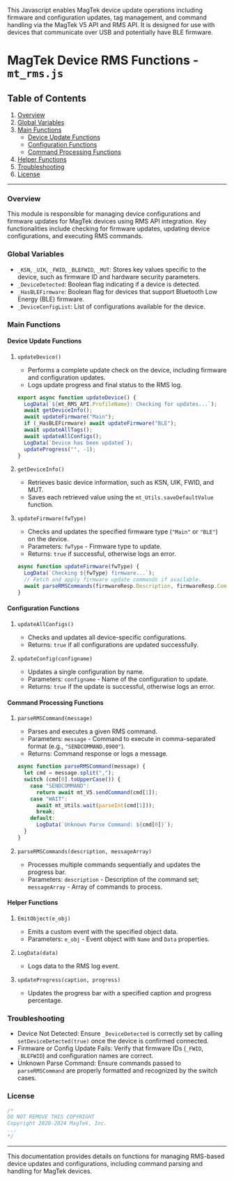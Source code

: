 This Javascript enables MagTek device update operations including firmware and configuration updates, tag management, and command handling via the MagTek V5 API and RMS API. It is designed for use with devices that communicate over USB and potentially have BLE firmware.


# MagTek Device RMS Functions - `mt_rms.js`

## Table of Contents
1. [Overview](#overview)
2. [Global Variables](#global-variables)
3. [Main Functions](#main-functions)
   - [Device Update Functions](#device-update-functions)
   - [Configuration Functions](#configuration-functions)
   - [Command Processing Functions](#command-processing-functions)
4. [Helper Functions](#helper-functions)
5. [Troubleshooting](#troubleshooting)
6. [License](#license)

---

### Overview
This module is responsible for managing device configurations and firmware updates for MagTek devices using RMS API integration. Key functionalities include checking for firmware updates, updating device configurations, and executing RMS commands.

### Global Variables

- `_KSN`, `_UIK`, `_FWID`, `_BLEFWID`, `_MUT`: Stores key values specific to the device, such as firmware ID and hardware security parameters.
- `_DeviceDetected`: Boolean flag indicating if a device is detected.
- `_HasBLEFirmware`: Boolean flag for devices that support Bluetooth Low Energy (BLE) firmware.
- `_DeviceConfigList`: List of configurations available for the device.

### Main Functions

#### Device Update Functions

1. `updateDevice()`
   - Performs a complete update check on the device, including firmware and configuration updates.
   - Logs update progress and final status to the RMS log.

   ```javascript
   export async function updateDevice() {
     LogData(`${mt_RMS_API.ProfileName}: Checking for updates...`);
     await getDeviceInfo();
     await updateFirmware("Main");
     if (_HasBLEFirmware) await updateFirmware("BLE");
     await updateAllTags();
     await updateAllConfigs();
     LogData(`Device has been updated`);
     updateProgress("", -1);
   }
   ```

2. `getDeviceInfo()`
   - Retrieves basic device information, such as KSN, UIK, FWID, and MUT.
   - Saves each retrieved value using the `mt_Utils.saveDefaultValue` function.

3. `updateFirmware(fwType)`
   - Checks and updates the specified firmware type (`"Main"` or `"BLE"`) on the device.
   - Parameters: `fwType` - Firmware type to update.
   - Returns: `true` if successful, otherwise logs an error.

   ```javascript
   async function updateFirmware(fwType) {
     LogData(`Checking ${fwType} firmware...`);
     // Fetch and apply firmware update commands if available.
     await parseRMSCommands(firmwareResp.Description, firmwareResp.Commands);
   }
   ```

#### Configuration Functions

1. `updateAllConfigs()`
   - Checks and updates all device-specific configurations.
   - Returns: `true` if all configurations are updated successfully.

2. `updateConfig(configname)`
   - Updates a single configuration by name.
   - Parameters: `configname` - Name of the configuration to update.
   - Returns: `true` if the update is successful, otherwise logs an error.

#### Command Processing Functions

1. `parseRMSCommand(message)`
   - Parses and executes a given RMS command.
   - Parameters: `message` - Command to execute in comma-separated format (e.g., `"SENDCOMMAND,0900"`).
   - Returns: Command response or logs a message.

   ```javascript
   async function parseRMSCommand(message) {
     let cmd = message.split(",");
     switch (cmd[0].toUpperCase()) {
       case "SENDCOMMAND":
         return await mt_V5.sendCommand(cmd[1]);
       case "WAIT":
         await mt_Utils.wait(parseInt(cmd[1]));
         break;
       default:
         LogData(`Unknown Parse Command: ${cmd[0]}`);
     }
   }
   ```

2. `parseRMSCommands(description, messageArray)`
   - Processes multiple commands sequentially and updates the progress bar.
   - Parameters: `description` - Description of the command set; `messageArray` - Array of commands to process.

#### Helper Functions

1. `EmitObject(e_obj)`
   - Emits a custom event with the specified object data.
   - Parameters: `e_obj` - Event object with `Name` and `Data` properties.

2. `LogData(data)`
   - Logs data to the RMS log event.

3. `updateProgress(caption, progress)`
   - Updates the progress bar with a specified caption and progress percentage.

### Troubleshooting

- Device Not Detected: Ensure `_DeviceDetected` is correctly set by calling `setDeviceDetected(true)` once the device is confirmed connected.
- Firmware or Config Update Fails: Verify that firmware IDs (`_FWID`, `_BLEFWID`) and configuration names are correct.
- Unknown Parse Command: Ensure commands passed to `parseRMSCommand` are properly formatted and recognized by the switch cases.

### License

```javascript
/* 
DO NOT REMOVE THIS COPYRIGHT
Copyright 2020-2024 MagTek, Inc.
...
*/
```

---

This documentation provides details on functions for managing RMS-based device updates and configurations, including command parsing and handling for MagTek devices.